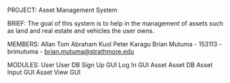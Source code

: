 PROJECT: Asset Management System

BRIEF: The goal of this system is to help in the management of assets such as land and real estate and vehicles the user owns.

MEMBERS: Allan Tom
         Abraham Kuol
         Peter Karagu
         Brian Mutuma - 153113 - brimutuma - brian.mutuma@strathmore.edu

MODULES: User
         User DB
         Sign Up GUI
         Log In GUI
         Asset
         Asset DB
         Asset Input GUI
         Asset View GUI
